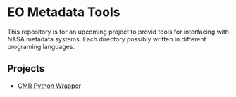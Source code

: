 # EO Metadata Tools #

This repository is for an upcoming project to provid tools for interfacing with
NASA metadata systems. Each directory possibly written in different programing
languages.

## Projects ##

* [CMR Python Wrapper](CMR/python)
